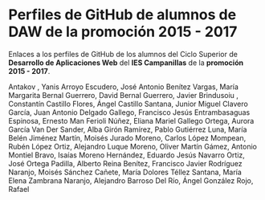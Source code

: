 # Perfiles de GitHub de alumnos de DAW de la promoción 2015 - 2017

Enlaces a los perfiles de GitHub de los alumnos del Ciclo Superior de **Desarrollo de Aplicaciones Web** del **IES Campanillas** de la **promoción 2015 - 2017**.

Antakov , Yanis
Arroyo Escudero, José Antonio
Benítez Vargas, María Margarita
Bernal Guerrero, David
Bernal Guerrero, Javier
Brindusoiu , Constantín
Castillo Flores, Ángel
Castillo Santana, Junior Miguel
Clavero García, Juan Antonio
Delgado Gallego, Francisco Jesús
Entrambasaguas Espinosa, Ernesto Man
Ferioli Núñez, Eliana Mariel
Gallego Ortega, Aurora
García Van Der Sander, Alba
Girón Ramírez, Pablo
Gutiérrez Luna, María Belén
Jiménez Martín, Moisés
Jurado Moreno, Carlos
López Mompean, Rubén
López Ortiz, Alejandro
Luque Moreno, Oliver
Martín Gámez, Antonio
Montiel Bravo, Isaías
Moreno Hernández, Eduardo Jesús
Navarro Ortiz, José
Ortega Padilla, Alberto
Reina Benítez, Francisco Javier
Rodríguez Naranjo, Moisés
Sánchez Cañete, María Dolores
Téllez Santana, María Elena
Zambrana Naranjo, Alejandro
Barroso Del Río, Ángel
González Rojo, Rafael
